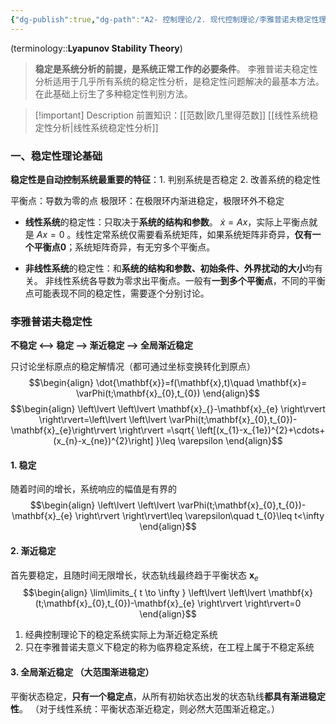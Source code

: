 ```yaml
---
{"dg-publish":true,"dg-path":"A2- 控制理论/2. 现代控制理论/李雅普诺夫稳定性理论.md","permalink":"/A2- 控制理论/2. 现代控制理论/李雅普诺夫稳定性理论/","dgPassFrontmatter":true,"noteIcon":"","created":"2024-10-04T14:40:36.000+08:00","updated":"2025-06-30T16:20:26.000+08:00"}
---
```



(terminology::**Lyapunov Stability Theory**)
> **稳定是系统分析的前提，是系统正常工作的必要条件**。
> 李雅普诺夫稳定性分析适用于几乎所有系统的稳定性分析，是稳定性问题解决的最基本方法。在此基础上衍生了多种稳定性判别方法。

> [!important] Description 
> 前置知识：[[范数\|欧几里得范数]]  [[线性系统稳定性分析\|线性系统稳定性分析]]


### 一、稳定性理论基础
**稳定性是自动控制系统最重要的特征**：1. 判别系统是否稳定   2. 改善系统的稳定性

平衡点：导数为零的点
极限环：在极限环内渐进稳定，极限环外不稳定

- **线性系统**的稳定性：只取决于**系统的结构和参数**。
	$\dot{x}=Ax$，实际上平衡点就是 $Ax=0$ 。线性定常系统仅需要看系统矩阵，如果系统矩阵非奇异，**仅有一个平衡点**$\mathbf{0}$；系统矩阵奇异，有无穷多个平衡点。

- **非线性系统**的稳定性：和**系统的结构和参数、初始条件、外界扰动的大小**均有关。
	非线性系统各导数为零求出平衡点。一般有**一到多个平衡点**，不同的平衡点可能表现不同的稳定性，需要逐个分别讨论。

### 李雅普诺夫稳定性
**不稳定 <--> 稳定 --> 渐近稳定 --> 全局渐近稳定**

只讨论坐标原点的稳定解情况（都可通过坐标变换转化到原点）
$$\begin{align}
\dot{\mathbf{x}}=f(\mathbf{x},t)\quad \mathbf{x}= \varPhi(t;\mathbf{x}_{0},t_{0})
\end{align}$$
$$\begin{align}
\left\lvert  \left\lvert  \mathbf{x}_{}-\mathbf{x}_{e} \right\rvert \right\rvert=\left\lvert  \left\lvert   \varPhi(t;\mathbf{x}_{0},t_{0})-\mathbf{x}_{e}\right\rvert \right\rvert =\sqrt{ \left[(x_{1}-x_{1e})^{2}+\cdots+(x_{n}-x_{ne})^{2}\right] }\leq \varepsilon
\end{align}$$

#### 1. 稳定
随着时间的增长，系统响应的幅值是有界的
$$\begin{align}
\left\lvert  \left\lvert  \varPhi(t;\mathbf{x}_{0},t_{0})-\mathbf{x}_{e} \right\rvert \right\rvert\leq \varepsilon\quad  t_{0}\leq t<\infty
\end{align}$$

#### 2. 渐近稳定
首先要稳定，且随时间无限增长，状态轨线最终趋于平衡状态 $\mathbf{x}_{e}$
$$\begin{align}
\lim\limits_{ t \to \infty } \left\lvert  \left\lvert  \mathbf{x}(t;\mathbf{x}_{0},t_{0})-\mathbf{x}_{e} \right\rvert \right\rvert=0
\end{align}$$

1. 经典控制理论下的稳定系统实际上为渐近稳定系统
2. 只在李雅普诺夫意义下稳定的称为临界稳定系统，在工程上属于不稳定系统

#### 3. 全局渐近稳定 （大范围渐进稳定）
平衡状态稳定，**只有一个稳定点**，从所有初始状态出发的状态轨线**都具有渐进稳定性**。
（对于线性系统：平衡状态渐近稳定，则必然大范围渐近稳定。）

